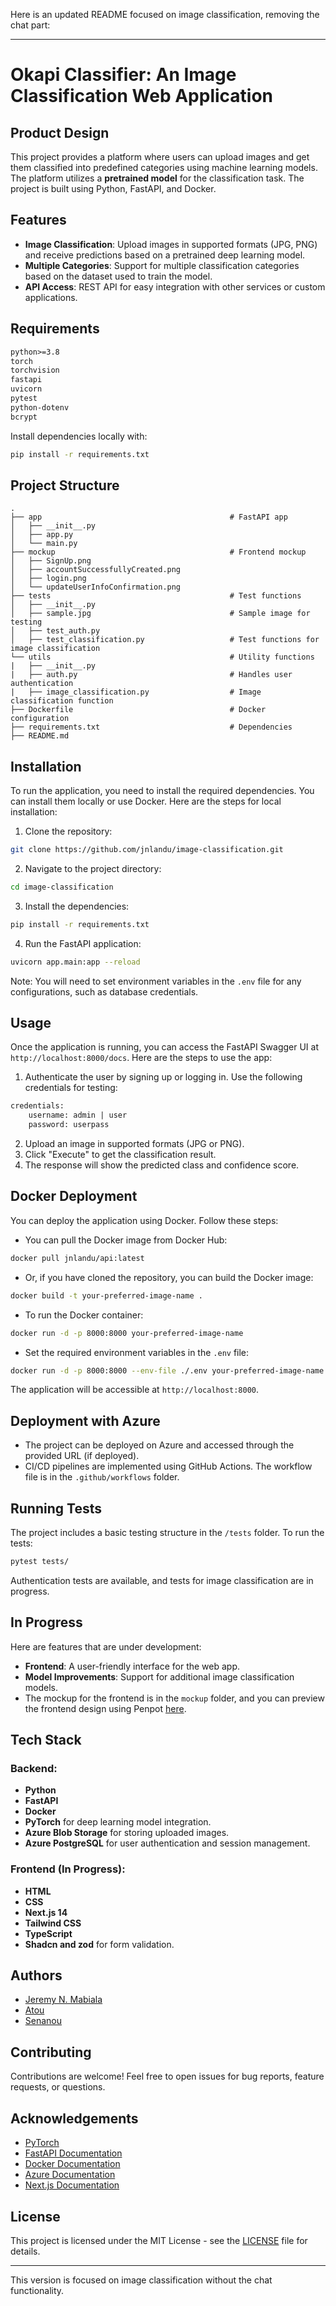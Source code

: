 Here is an updated README focused on image classification, removing the chat part:

---

# Okapi Classifier: An Image Classification Web Application
## Product Design

This project provides a platform where users can upload images and get them classified into predefined categories using machine learning models. The platform utilizes a **pretrained model** for the classification task. The project is built using Python, FastAPI, and Docker.

## Features
- **Image Classification**: Upload images in supported formats (JPG, PNG) and receive predictions based on a pretrained deep learning model.
- **Multiple Categories**: Support for multiple classification categories based on the dataset used to train the model.
- **API Access**: REST API for easy integration with other services or custom applications.

## Requirements
```txt
python>=3.8
torch
torchvision
fastapi
uvicorn
pytest
python-dotenv
bcrypt 
```

Install dependencies locally with:
```bash
pip install -r requirements.txt
```

## Project Structure

```plaintext
.
├── app                                          # FastAPI app
│   ├── __init__.py
│   ├── app.py
│   └── main.py
├── mockup                                       # Frontend mockup
│   ├── SignUp.png
│   ├── accountSuccessfullyCreated.png
│   ├── login.png
│   └── updateUserInfoConfirmation.png
├── tests                                        # Test functions
│   ├── __init__.py
│   ├── sample.jpg                               # Sample image for testing
│   ├── test_auth.py
│   ├── test_classification.py                   # Test functions for image classification
└── utils                                        # Utility functions
|   ├── __init__.py
|   ├── auth.py                                  # Handles user authentication
|   ├── image_classification.py                  # Image classification function
├── Dockerfile                                   # Docker configuration
├── requirements.txt                             # Dependencies
├── README.md

```

## Installation
To run the application, you need to install the required dependencies. You can install them locally or use Docker. Here are the steps for local installation:

1. Clone the repository:
```bash
git clone https://github.com/jnlandu/image-classification.git
```
2. Navigate to the project directory:
```bash
cd image-classification
```
3. Install the dependencies:
```bash
pip install -r requirements.txt
```
4. Run the FastAPI application:
```bash
uvicorn app.main:app --reload
```
Note: You will need to set environment variables in the `.env` file for any configurations, such as database credentials.

## Usage
Once the application is running, you can access the FastAPI Swagger UI at `http://localhost:8000/docs`. Here are the steps to use the app:

1. Authenticate the user by signing up or logging in. Use the following credentials for testing:
```txt
credentials:
    username: admin | user
    password: userpass
```
2. Upload an image in supported formats (JPG or PNG).
3. Click "Execute" to get the classification result.
4. The response will show the predicted class and confidence score.

## Docker Deployment
You can deploy the application using Docker. Follow these steps:

- You can pull the Docker image from Docker Hub:
```bash
docker pull jnlandu/api:latest
```
- Or, if you have cloned the repository, you can build the Docker image:
```bash
docker build -t your-preferred-image-name .
```
- To run the Docker container:
```bash
docker run -d -p 8000:8000 your-preferred-image-name
```
- Set the required environment variables in the `.env` file:
```bash
docker run -d -p 8000:8000 --env-file ./.env your-preferred-image-name
```
The application will be accessible at `http://localhost:8000`.

## Deployment with Azure
- The project can be deployed on Azure and accessed through the provided URL (if deployed).
- CI/CD pipelines are implemented using GitHub Actions. The workflow file is in the `.github/workflows` folder.

## Running Tests
The project includes a basic testing structure in the `/tests` folder. To run the tests:
```bash
pytest tests/
```
Authentication tests are available, and tests for image classification are in progress.

## In Progress
Here are features that are under development:
- **Frontend**: A user-friendly interface for the web app.
- **Model Improvements**: Support for additional image classification models.
- The mockup for the frontend is in the `mockup` folder, and you can preview the frontend design using Penpot [here](https://design.penpot.app/).

## Tech Stack
### Backend:
- **Python**
- **FastAPI**
- **Docker**
- **PyTorch** for deep learning model integration.
- **Azure Blob Storage** for storing uploaded images.
- **Azure PostgreSQL** for user authentication and session management.

### Frontend (In Progress):
- **HTML**
- **CSS**
- **Next.js 14**
- **Tailwind CSS**
- **TypeScript**
- **Shadcn and zod** for form validation.

## Authors
- [Jeremy N. Mabiala](https://jnlandu.github.io/)
- [Atou]()
- [Senanou]()

## Contributing
Contributions are welcome! Feel free to open issues for bug reports, feature requests, or questions.

## Acknowledgements
- [PyTorch](https://pytorch.org/)
- [FastAPI Documentation](https://fastapi.tiangolo.com/)
- [Docker Documentation](https://docs.docker.com/)
- [Azure Documentation](https://docs.microsoft.com/en-us/azure/)
- [Next.js Documentation](https://nextjs.org/docs)

## License
This project is licensed under the MIT License - see the [LICENSE](LICENSE) file for details.

---

This version is focused on image classification without the chat functionality.